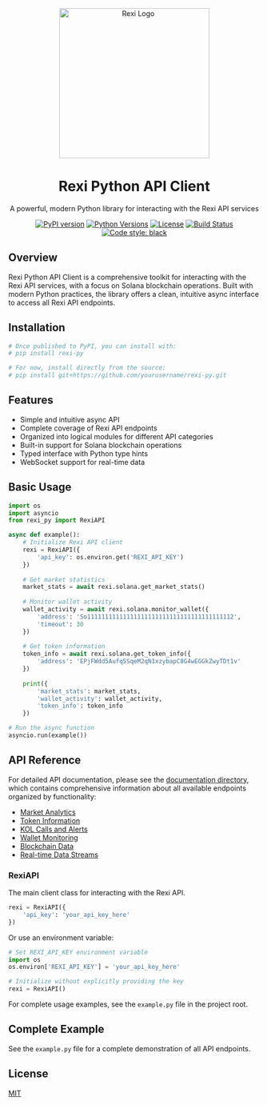 <div align="center">
  <img src="rexi_logo.png" alt="Rexi Logo" width="300"/>
  <h1>Rexi Python API Client</h1>
  <p>A powerful, modern Python library for interacting with the Rexi API services</p>
  
  [![PyPI version](https://img.shields.io/pypi/v/rexi-py.svg)](https://pypi.org/project/rexi-py/)
  [![Python Versions](https://img.shields.io/pypi/pyversions/rexi-py.svg)](https://pypi.org/project/rexi-py/)
  [![License](https://img.shields.io/github/license/rexi-api/rexi-py.svg)](https://github.com/rexi-api/rexi-py/blob/main/LICENSE)
  [![Build Status](https://img.shields.io/github/workflow/status/rexi-api/rexi-py/CI)](https://github.com/rexi-api/rexi-py/actions)
  [![Code style: black](https://img.shields.io/badge/code%20style-black-000000.svg)](https://github.com/psf/black)
</div>

## Overview

Rexi Python API Client is a comprehensive toolkit for interacting with the Rexi API services, with a focus on Solana blockchain operations. Built with modern Python practices, the library offers a clean, intuitive async interface to access all Rexi API endpoints.

## Installation

```bash
# Once published to PyPI, you can install with:
# pip install rexi-py

# For now, install directly from the source:
# pip install git+https://github.com/yourusername/rexi-py.git
```

## Features

- Simple and intuitive async API
- Complete coverage of Rexi API endpoints
- Organized into logical modules for different API categories
- Built-in support for Solana blockchain operations
- Typed interface with Python type hints
- WebSocket support for real-time data

## Basic Usage

```python
import os
import asyncio
from rexi_py import RexiAPI

async def example():
    # Initialize Rexi API client
    rexi = RexiAPI({
        'api_key': os.environ.get('REXI_API_KEY')
    })
    
    # Get market statistics
    market_stats = await rexi.solana.get_market_stats()
    
    # Monitor wallet activity
    wallet_activity = await rexi.solana.monitor_wallet({
        'address': 'So11111111111111111111111111111111111111112',
        'timeout': 30
    })
    
    # Get token information
    token_info = await rexi.solana.get_token_info({
        'address': 'EPjFWdd5AufqSSqeM2qN1xzybapC8G4wEGGkZwyTDt1v'
    })
    
    print({
        'market_stats': market_stats,
        'wallet_activity': wallet_activity,
        'token_info': token_info
    })

# Run the async function
asyncio.run(example())
```

## API Reference

For detailed API documentation, please see the [documentation directory](docs/README.md), which contains comprehensive information about all available endpoints organized by functionality:

- [Market Analytics](docs/market-analytics.md)
- [Token Information](docs/token-information.md)
- [KOL Calls and Alerts](docs/kol-calls-alerts.md)
- [Wallet Monitoring](docs/wallet-monitoring.md)
- [Blockchain Data](docs/blockchain-data.md)
- [Real-time Data Streams](docs/realtime-data.md)

### RexiAPI

The main client class for interacting with the Rexi API.

```python
rexi = RexiAPI({
    'api_key': 'your_api_key_here'
})
```

Or use an environment variable:

```python
# Set REXI_API_KEY environment variable
import os
os.environ['REXI_API_KEY'] = 'your_api_key_here'

# Initialize without explicitly providing the key
rexi = RexiAPI()
```

For complete usage examples, see the `example.py` file in the project root.

## Complete Example

See the `example.py` file for a complete demonstration of all API endpoints.

## License

[MIT](LICENSE)

